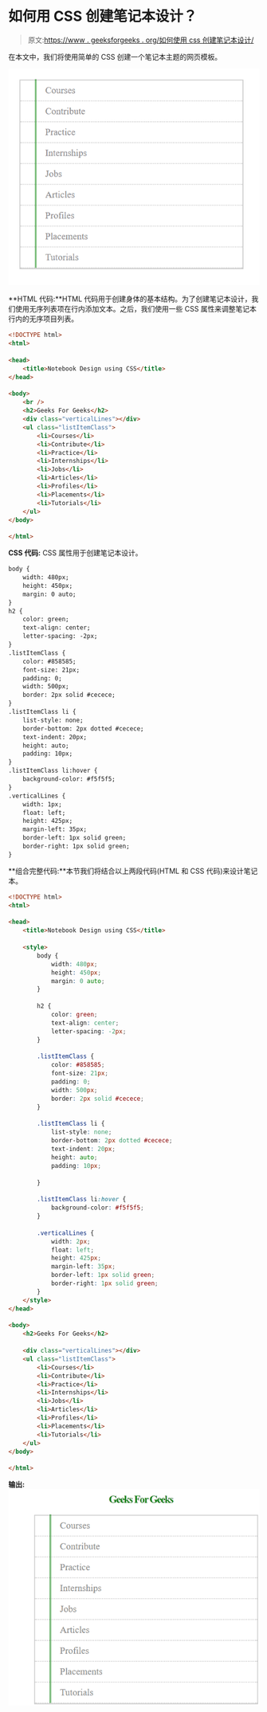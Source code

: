 # 如何用 CSS 创建笔记本设计？

> 原文:[https://www . geeksforgeeks . org/如何使用 css 创建笔记本设计/](https://www.geeksforgeeks.org/how-to-create-a-notebook-design-with-css/)

在本文中，我们将使用简单的 CSS 创建一个笔记本主题的网页模板。

![](img/87d136c33d093909acef49bbd16b0288.png)

**HTML 代码:**HTML 代码用于创建身体的基本结构。为了创建笔记本设计，我们使用无序列表项在行内添加文本。之后，我们使用一些 CSS 属性来调整笔记本行内的无序项目列表。

```html
<!DOCTYPE html>
<html>

<head>
    <title>Notebook Design using CSS</title>
</head>

<body>
    <br />
    <h2>Geeks For Geeks</h2>
    <div class="verticalLines"></div>
    <ul class="listItemClass">
        <li>Courses</li>
        <li>Contribute</li>
        <li>Practice</li>
        <li>Internships</li>
        <li>Jobs</li>
        <li>Articles</li>
        <li>Profiles</li>
        <li>Placements</li>
        <li>Tutorials</li>
    </ul>
</body>

</html>
```

**CSS 代码:** CSS 属性用于创建笔记本设计。

```html
body { 
    width: 480px;
    height: 450px;
    margin: 0 auto;
}
h2 {
    color: green; 
    text-align: center;  
    letter-spacing: -2px;  
}
.listItemClass {
    color: #858585;
    font-size: 21px;
    padding: 0;
    width: 500px;
    border: 2px solid #cecece;
}
.listItemClass li {
    list-style: none;
    border-bottom: 2px dotted #cecece;
    text-indent: 20px;
    height: auto; 
    padding: 10px;
}
.listItemClass li:hover {
    background-color: #f5f5f5;
}
.verticalLines { 
    width: 1px;
    float: left;
    height: 425px;
    margin-left: 35px;
    border-left: 1px solid green;
    border-right: 1px solid green;
}
```

**组合完整代码:**本节我们将结合以上两段代码(HTML 和 CSS 代码)来设计笔记本。

```html
<!DOCTYPE html>
<html>

<head>
    <title>Notebook Design using CSS</title>

    <style>
        body {
            width: 480px;
            height: 450px;
            margin: 0 auto;
        }

        h2 {
            color: green;
            text-align: center;
            letter-spacing: -2px;
        }

        .listItemClass {
            color: #858585;
            font-size: 21px;
            padding: 0;
            width: 500px;
            border: 2px solid #cecece;
        }

        .listItemClass li {
            list-style: none;
            border-bottom: 2px dotted #cecece;
            text-indent: 20px;
            height: auto;
            padding: 10px;

        }

        .listItemClass li:hover {
            background-color: #f5f5f5;
        }

        .verticalLines {
            width: 2px;
            float: left;
            height: 425px;
            margin-left: 35px;
            border-left: 1px solid green;
            border-right: 1px solid green;
        }
    </style>
</head>

<body>
    <h2>Geeks For Geeks</h2>

    <div class="verticalLines"></div>
    <ul class="listItemClass">
        <li>Courses</li>
        <li>Contribute</li>
        <li>Practice</li>
        <li>Internships</li>
        <li>Jobs</li>
        <li>Articles</li>
        <li>Profiles</li>
        <li>Placements</li>
        <li>Tutorials</li>
    </ul>
</body>

</html>
```

**输出:**
![](img/f814a0298ee5b1b56762e3ebba4755b5.png)